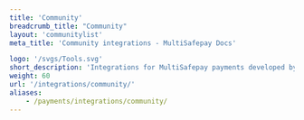 ```yaml
---
title: 'Community'
breadcrumb_title: "Community"
layout: 'communitylist'
meta_title: 'Community integrations - MultiSafepay Docs'

logo: '/svgs/Tools.svg'
short_description: 'Integrations for MultiSafepay payments developed by our community'
weight: 60
url: '/integrations/community/'
aliases:
    - /payments/integrations/community/
---
```


